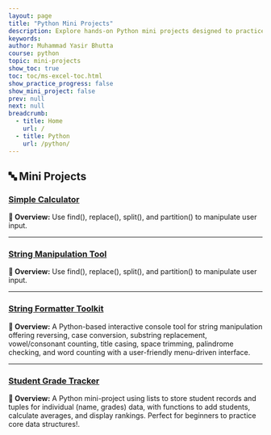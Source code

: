 ```yaml
---
layout: page
title: "Python Mini Projects"
description: Explore hands-on Python mini projects designed to practice real concepts with code examples.
keywords: 
author: Muhammad Yasir Bhutta
course: python
topic: mini-projects
show_toc: true
toc: toc/ms-excel-toc.html
show_practice_progress: false
show_mini_project: false
prev: null
next: null
breadcrumb:
  - title: Home
    url: /
  - title: Python
    url: /python/
---
```


## 🔤 Mini Projects

### [Simple Calculator](simple-calculator-python-mini-project.md)

**📝 Overview:** Use find(), replace(), split(), and partition() to manipulate user input.

---

### [String Manipulation Tool](string-manipulation-tool.md)

**📝 Overview:** Use find(), replace(), split(), and partition() to manipulate user input.

---

### [String Formatter Toolkit](string-formatter-toolkit.md)

**📝 Overview:** A Python-based interactive console tool for string manipulation offering reversing, case conversion, substring replacement, vowel/consonant counting, title casing, space trimming, palindrome checking, and word counting with a user-friendly menu-driven interface.

---

### [Student Grade Tracker](student-grade-tracker-python-mini-project.md)

**📝 Overview:** A Python mini-project using lists to store student records and tuples for individual (name, grades) data, with functions to add students, calculate averages, and display rankings. Perfect for beginners to practice core data structures!.